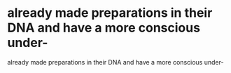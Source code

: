 # already made preparations in their DNA and have a more conscious under-

already made preparations in their DNA and have a more conscious under-